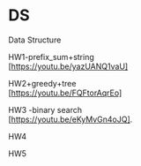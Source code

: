 # DS
Data Structure

HW1-prefix_sum+string    
[https://youtu.be/yazUANQ1vaU]  

HW2+greedy+tree  
[https://youtu.be/FQFtorAqrEo]   

HW3 -binary search  
[https://youtu.be/eKyMvGn4oJQ]. 


HW4  

HW5  
